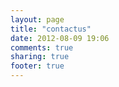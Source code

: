 ```yaml
---
layout: page
title: "contactus"
date: 2012-08-09 19:06
comments: true
sharing: true
footer: true
---
```

